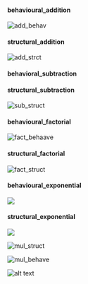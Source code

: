 #### behavioural_addition
![add_behav](https://github.com/99003518/Team2_calciapp/blob/main/Calculator%20Application/2.Design/LLD/LL_01%20behaviour.png)

#### structural_addition
![add_strct](https://github.com/99003518/Team2_calciapp/blob/main/Calculator%20Application/2.Design/LLD/LL_01_structural.png)

#### behavioral_subtraction

#### structural_subtraction
![sub_struct](https://github.com/99003518/Team2_calciapp/blob/main/Calculator%20Application/2.Design/LLD/LL_02%20struct%20diagram.png)

#### behavioural_factorial
![fact_behaave](https://github.com/99003518/Team2_calciapp/blob/main/Calculator%20Application/2.Design/LLD/behav_uml_factorial.png)

#### structural_factorial
![fact_struct](https://github.com/99003518/Team2_calciapp/blob/main/Calculator%20Application/2.Design/LLD/struct_uml_factorial.png)

#### behavioural_exponential
![](https://github.com/99003518/Team2_calciapp/blob/main/Calculator%20Application/2.Design/LLD/ExponentialBehaviouralDiagram.png)

#### structural_exponential

![](https://github.com/99003518/Team2_calciapp/blob/main/Calculator%20Application/2.Design/LLD/ExponentialstructuralDiagram.png)

![mul_struct](https://github.com/99003518/Team2_calciapp/blob/main/Calculator%20Application/2.Design/LLD/Struct_mul.png)

![mul_behave](https://github.com/99003518/Team2_calciapp/blob/main/Calculator%20Application/2.Design/LLD/behavioral_mul.png)


![alt text](https://github.com/99003518/Team2_calciapp/blob/main/Calculator%20Application/3.Design/UML(Modulo%20Division%20%26%20Distance%20Conversion).jpg)
